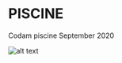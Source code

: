 # PISCINE
Codam piscine September 2020


![alt text](https://github.com/maresverbrugge/PISCINE/blob/master/piscine.jpg?raw=true)
